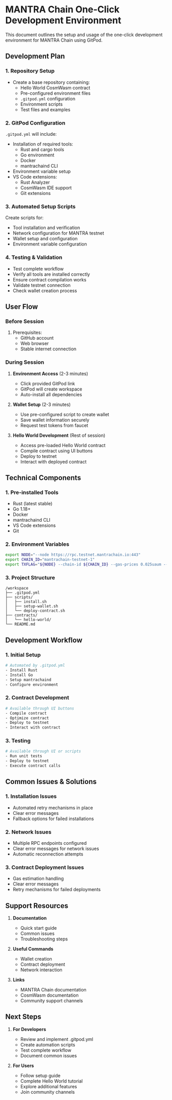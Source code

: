 # MANTRA Chain One-Click Development Environment

This document outlines the setup and usage of the one-click development environment for MANTRA Chain using GitPod.

## Development Plan

### 1. Repository Setup
- Create a base repository containing:
  - Hello World CosmWasm contract
  - Pre-configured environment files
  - `.gitpod.yml` configuration
  - Environment scripts
  - Test files and examples

### 2. GitPod Configuration
`.gitpod.yml` will include:
- Installation of required tools:
  - Rust and cargo tools
  - Go environment
  - Docker
  - mantrachaind CLI
- Environment variable setup
- VS Code extensions:
  - Rust Analyzer
  - CosmWasm IDE support
  - Git extensions

### 3. Automated Setup Scripts
Create scripts for:
- Tool installation and verification
- Network configuration for MANTRA testnet
- Wallet setup and configuration
- Environment variable configuration

### 4. Testing & Validation
- Test complete workflow
- Verify all tools are installed correctly
- Ensure contract compilation works
- Validate testnet connection
- Check wallet creation process

## User Flow

### Before Session
1. Prerequisites:
   - GitHub account
   - Web browser
   - Stable internet connection

### During Session
1. **Environment Access** (2-3 minutes)
   - Click provided GitPod link
   - GitPod will create workspace
   - Auto-install all dependencies

2. **Wallet Setup** (2-3 minutes)
   - Use pre-configured script to create wallet
   - Save wallet information securely
   - Request test tokens from faucet

3. **Hello World Development** (Rest of session)
   - Access pre-loaded Hello World contract
   - Compile contract using UI buttons
   - Deploy to testnet
   - Interact with deployed contract

## Technical Components

### 1. Pre-installed Tools
- Rust (latest stable)
- Go 1.18+
- Docker
- mantrachaind CLI
- VS Code extensions
- Git

### 2. Environment Variables
```bash
export NODE="--node https://rpc.testnet.mantrachain.io:443"
export CHAIN_ID="mantrachain-testnet-1"
export TXFLAG="${NODE} --chain-id ${CHAIN_ID} --gas-prices 0.025uaum --gas auto --gas-adjustment 1.3"
```

### 3. Project Structure
```
/workspace
├── .gitpod.yml
├── scripts/
│   ├── install.sh
│   ├── setup-wallet.sh
│   └── deploy-contract.sh
├── contracts/
│   └── hello-world/
└── README.md
```

## Development Workflow

### 1. Initial Setup
```bash
# Automated by .gitpod.yml
- Install Rust
- Install Go
- Setup mantrachaind
- Configure environment
```

### 2. Contract Development
```bash
# Available through UI buttons
- Compile contract
- Optimize contract
- Deploy to testnet
- Interact with contract
```

### 3. Testing
```bash
# Available through UI or scripts
- Run unit tests
- Deploy to testnet
- Execute contract calls
```

## Common Issues & Solutions

### 1. Installation Issues
- Automated retry mechanisms in place
- Clear error messages
- Fallback options for failed installations

### 2. Network Issues
- Multiple RPC endpoints configured
- Clear error messages for network issues
- Automatic reconnection attempts

### 3. Contract Deployment Issues
- Gas estimation handling
- Clear error messages
- Retry mechanisms for failed deployments

## Support Resources

1. **Documentation**
   - Quick start guide
   - Common issues
   - Troubleshooting steps

2. **Useful Commands**
   - Wallet creation
   - Contract deployment
   - Network interaction

3. **Links**
   - MANTRA Chain documentation
   - CosmWasm documentation
   - Community support channels

## Next Steps

1. **For Developers**
   - Review and implement .gitpod.yml
   - Create automation scripts
   - Test complete workflow
   - Document common issues

2. **For Users**
   - Follow setup guide
   - Complete Hello World tutorial
   - Explore additional features
   - Join community channels
